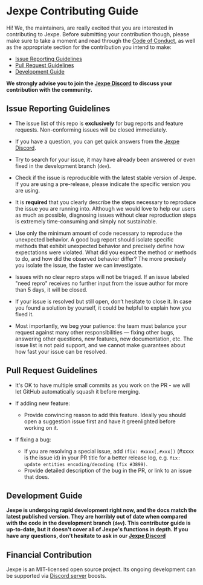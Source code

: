 # Jexpe Contributing Guide

Hi! We, the maintainers, are really excited that you are interested in contributing to Jexpe. Before submitting your
contribution though, please make sure to take a moment and read through the [Code of Conduct](CODE_OF_CONDUCT.md), as
well as the appropriate section for the contribution you intend to make:

- [Issue Reporting Guidelines](#issue-reporting-guidelines)
- [Pull Request Guidelines](#pull-request-guidelines)
- [Development Guide](#development-guide)

**We strongly advise you to join the [Jexpe Discord](https://discord.com/invite/cfHmUnPDtM) to discuss your contribution
with the community.**

## Issue Reporting Guidelines

- The issue list of this repo is **exclusively** for bug reports and feature requests. Non-conforming issues will be
  closed immediately.

- If you have a question, you can get quick answers from the [Jexpe Discord](https://discord.com/invite/cfHmUnPDtM).

- Try to search for your issue, it may have already been answered or even fixed in the development branch (`dev`).

- Check if the issue is reproducible with the latest stable version of Jexpe. If you are using a pre-release, please
  indicate the specific version you are using.

- It is **required** that you clearly describe the steps necessary to reproduce the issue you are running into. Although
  we would love to help our users as much as possible, diagnosing issues without clear reproduction steps is extremely
  time-consuming and simply not sustainable.

- Use only the minimum amount of code necessary to reproduce the unexpected behavior. A good bug report should isolate
  specific methods that exhibit unexpected behavior and precisely define how expectations were violated. What did you
  expect the method or methods to do, and how did the observed behavior differ? The more precisely you isolate the
  issue, the faster we can investigate.

- Issues with no clear repro steps will not be triaged. If an issue labeled "need repro" receives no further input from
  the issue author for more than 5 days, it will be closed.

- If your issue is resolved but still open, don’t hesitate to close it. In case you found a solution by yourself, it
  could be helpful to explain how you fixed it.

- Most importantly, we beg your patience: the team must balance your request against many other responsibilities —
  fixing other bugs, answering other questions, new features, new documentation, etc. The issue list is not paid
  support, and we cannot make guarantees about how fast your issue can be resolved.

## Pull Request Guidelines

- It's OK to have multiple small commits as you work on the PR - we will let GitHub automatically squash it before
  merging.

- If adding new feature:

    - Provide convincing reason to add this feature. Ideally you should open a suggestion issue first and have it
      greenlighted before working on it.

- If fixing a bug:
    - If you are resolving a special issue, add `(fix: #xxxx[,#xxx])` (#xxxx is the issue id) in your PR title for a
      better release log, e.g. `fix: update entities encoding/decoding (fix #3899)`.
    - Provide detailed description of the bug in the PR, or link to an issue that does.

## Development Guide

**Jexpe is undergoing rapid development right now, and the docs match the latest published version. They
are horribly out of date when compared with the code in the development branch (`dev`). This contributor guide is up-to-date, but it
doesn't cover all of Jexpe's functions in depth. If you have any questions, don't hesitate to ask in
our [Jexpe Discord](https://discord.com/invite/cfHmUnPDtM)**

## Financial Contribution

Jexpe is an MIT-licensed open source project. Its ongoing development can be supported
via [Discord server](https://discord.com/invite/cfHmUnPDtM) boosts.